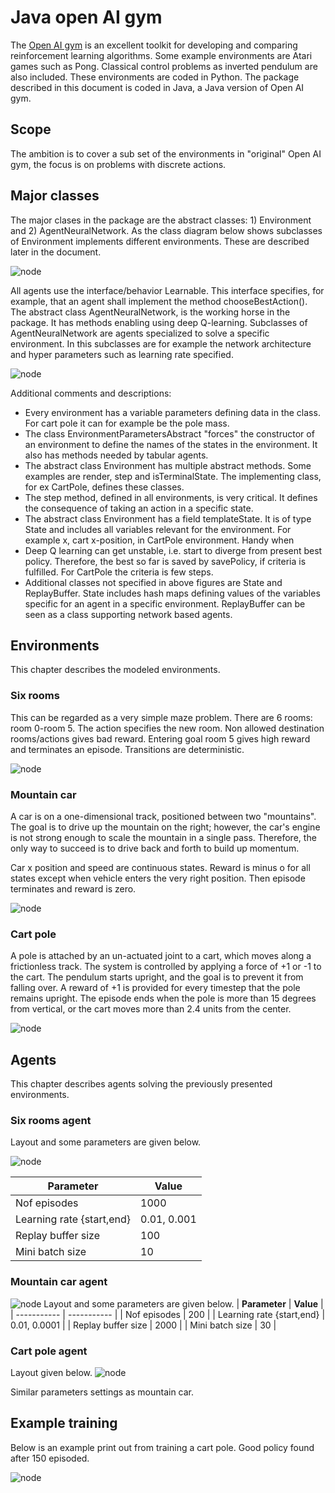 # Java open AI gym
The [Open AI gym](https://gym.openai.com/envs/#classic_control) is an excellent toolkit for developing and comparing reinforcement learning algorithms. 
Some example environments are Atari games such as Pong. Classical control problems as inverted pendulum are also included. These environments are coded in Python.
The package described in this document is coded in Java, a Java version of Open AI gym.  
## Scope
The ambition is to cover a sub set of the environments in "original" Open AI gym, the focus is on problems with discrete actions. 


## Major classes 
The major clases in the package are the abstract classes: 1) Environment and 2) AgentNeuralNetwork.
As the class diagram below shows subclasses of Environment implements different environments. These are described later in the document.

![node](../java_ai_gym/mdpics/classes_environment.png)

All agents use the interface/behavior Learnable. This interface specifies, for example, that an agent shall implement the method chooseBestAction().
The abstract class AgentNeuralNetwork, is the working horse in the package. It has methods enabling using deep Q-learning.
Subclasses of AgentNeuralNetwork are agents specialized to solve a specific environment. In this subclasses are for example the network architecture and hyper parameters such as learning rate specified.

![node](..\java_ai_gym\mdpics\classes_agent.png)

Additional comments and descriptions:
* Every environment has a variable parameters defining data in the class. For cart pole it can for example be the pole mass.
* The class EnvironmentParametersAbstract "forces" the constructor of an environment to define the names of the states in the environment. It also has methods needed by tabular agents.
* The abstract class Environment has multiple abstract methods. Some examples are render, step and isTerminalState. The implementing class, for ex CartPole, defines these classes.
* The step method, defined in all environments, is very critical. It defines the consequence of taking an action in a specific state.
* The abstract class Environment has a field templateState. It is of type State and includes all variables relevant for the environment. For example x, cart x-position, in CartPole environment. Handy when  
* Deep Q learning can get unstable, i.e. start to diverge from present best policy. Therefore, the best so far is saved by savePolicy, if criteria is fulfilled. For CartPole the criteria is few steps. 
* Additional classes not specified in above figures are State and ReplayBuffer. State includes hash maps defining values of the variables specific for an agent in a specific environment. ReplayBuffer can be seen as a class supporting network based agents.

## Environments
This chapter describes the modeled environments. 
### Six rooms
This can be regarded as a very simple maze problem. There are 6 rooms: room 0-room 5. The action specifies the new room. Non allowed destination rooms/actions gives bad reward.
Entering goal room 5 gives high reward and terminates an episode. Transitions are deterministic.

![node](..\java_ai_gym\mdpics\6room_environment.png)

### Mountain car
A car is on a one-dimensional track, positioned between two "mountains". The goal is to drive up the mountain on the right; however, the car's engine is not strong enough to scale the mountain in a single pass. Therefore, the only way to succeed is to drive back and forth to build up momentum.

Car x position and speed are continuous states. Reward is minus o for all states except when vehicle enters the very right position. Then episode terminates and reward is zero.

![node](..\java_ai_gym\mdpics\mountaincar_anim.png)
### Cart pole
A pole is attached by an un-actuated joint to a cart, which moves along a frictionless track. The system is controlled by applying a force of +1 or -1 to the cart. The pendulum starts upright, and the goal is to prevent it from falling over. A reward of +1 is provided for every timestep that the pole remains upright. The episode ends when the pole is more than 15 degrees from vertical, or the cart moves more than 2.4 units from the center.

![node](..\java_ai_gym\mdpics\cartpole_anim.png)

## Agents
This chapter describes agents solving the previously presented environments.
### Six rooms agent
Layout and some parameters are given below. 

![node](..\java_ai_gym\mdpics\agentNetwork_sixroom.png)

| **Parameter**      | **Value**  |
| ----------- | ----------- |
| Nof episodes      | 1000      |
| Learning rate {start,end}   | 0.01, 0.001        |
| Replay buffer size | 100       |
| Mini batch size  | 10       |

### Mountain car agent


![node](..\java_ai_gym\mdpics\agentNetwork_mountaincar.png)
Layout and some parameters are given below.
| **Parameter**      | **Value**  |
| ----------- | ----------- |
| Nof episodes      | 200      |
| Learning rate {start,end}   | 0.01, 0.0001        |
| Replay buffer size | 2000       |
| Mini batch size  | 30       |


### Cart pole agent
Layout given below.
![node](..\java_ai_gym\mdpics\agentNetwork_cartPole.png)

Similar parameters settings as mountain car.



## Example training

Below is an example print out from training a cart pole. Good policy found after 150 episoded.

![node](..\java_ai_gym\mdpics\example_training.png)



